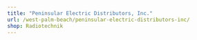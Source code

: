 ```yaml
---
title: "Peninsular Electric Distributors, Inc."
url: /west-palm-beach/peninsular-electric-distributors-inc/
shop: Radiotechnik
---
```

